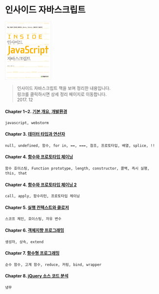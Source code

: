 인사이드 자바스크립트
===
<img width="30%" height="30%" src="../img/insideJS.jpg"></img>

>인사이드 자바스크립트 책을 보며 정리한 내용입니다.<br/>
>링크를 클릭하시면 상세 정리 페이지로 이동합니다. <br/>
> 2017. 12 <br/>

#### Chapter 1~2. [기본 개요, 개발환경](http://1ilsang.blog.me/221170343567)
```
javascript, webstorm
```
#### Chapter 3. [데이터 타입과 연산자](http://1ilsang.blog.me/221170898076)
```
null, undefined, 함수, for in, ==, ===, 참조, 프로토타입, 배열, splice, !!
```
#### Chapter 4. [함수와 프로토타입 체이닝](http://1ilsang.blog.me/221173491878)
```
함수 호이스팅, Function prototype, length, constructor, 콜백, 즉시 실행, this, that
```
#### Chapter 4. [함수와 프로토타입 체이닝 2](http://1ilsang.blog.me/221173972114)
```
call, apply, 함수리턴, 프로토타입 체이닝
```
#### Chapter 5. [실행 컨텍스트와 클로저](http://1ilsang.blog.me/221175438760)
```
스코프 체인, 호이스팅, 자유 변수
```
#### Chapter 6. [객체지향 프로그래밍](http://1ilsang.blog.me/221175521475)
```
생성자, 상속, extend
```
#### Chapter 7. [함수형 프로그래밍](http://1ilsang.blog.me/221219518293)
```
순수 함수, 고계 함수, reduce, 커링, bind, wrapper
```
#### Chapter 8. [jQuery 소스 코드 분석](http://1ilsang.blog.me/221219625700)
```
냉무
```
